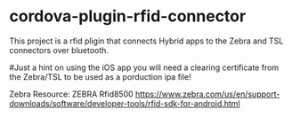 # cordova-plugin-rfid-connector
 This project is a rfid pligin that connects Hybrid apps to the Zebra and TSL connectors over bluetooth. 

#Just a hint on using the iOS app you will need a clearing certificate from the Zebra/TSL to be used as a porduction ipa file!

Zebra Resource:
ZEBRA Rfid8500
https://www.zebra.com/us/en/support-downloads/software/developer-tools/rfid-sdk-for-android.html